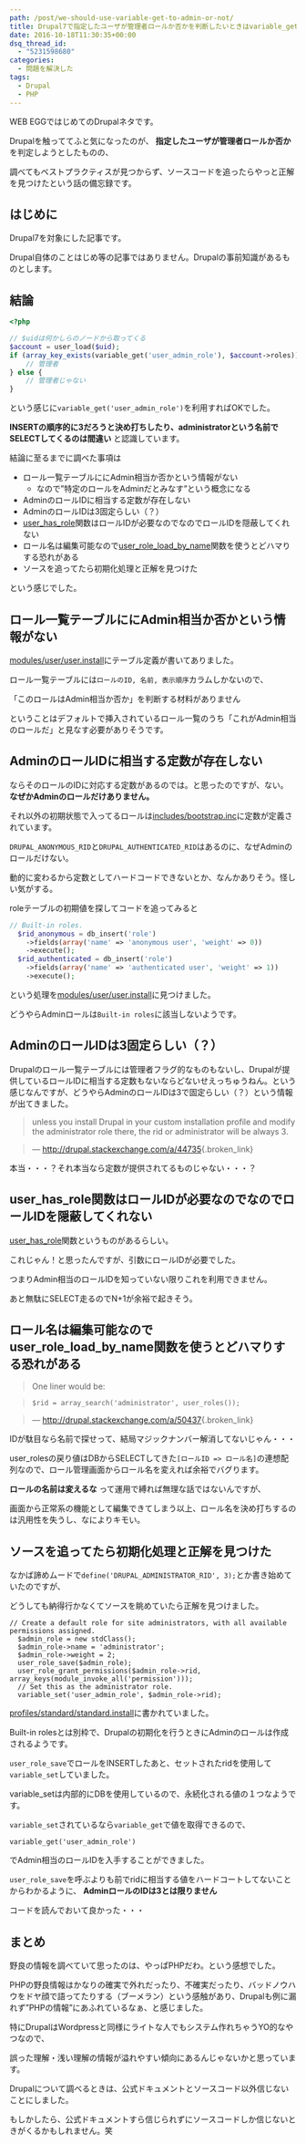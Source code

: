```yaml
---
path: /post/we-should-use-variable-get-to-admin-or-not/
title: Drupal7で指定したユーザが管理者ロールか否かを判断したいときはvariable_getを使いましょう
date: 2016-10-18T11:30:35+00:00
dsq_thread_id:
  - "5231598680"
categories:
  - 問題を解決した
tags:
  - Drupal
  - PHP
---
```

WEB EGGではじめてのDrupalネタです。
  
Drupalを触っててふと気になったのが、 **指定したユーザが管理者ロールか否か** を判定しようとしたものの、
  
調べてもベストプラクティスが見つからず、ソースコードを追ったらやっと正解を見つけたという話の備忘録です。

<!--more-->

はじめに
----------------------------------------


Drupal7を対象にした記事です。
  
Drupal自体のことはじめ等の記事ではありません。Drupalの事前知識があるものとします。

結論
----------------------------------------


```php
<?php

// $uidは何かしらのノードから取ってくる
$account = user_load($uid);
if (array_key_exists(variable_get('user_admin_role'), $account->roles)) {
    // 管理者
} else {
    // 管理者じゃない
}
```


という感じに`variable_get('user_admin_role')`を利用すればOKでした。
  
**INSERTの順序的に3だろうと決め打ちしたり、administratorという名前でSELECTしてくるのは間違い** と認識しています。
  
結論に至るまでに調べた事項は

  * ロール一覧テーブルににAdmin相当か否かという情報がない 
      * なので&#8221;特定のロールをAdminだとみなす&#8221;という概念になる
  * AdminのロールIDに相当する定数が存在しない
  * AdminのロールIDは3固定らしい（？）
  * [user\_has\_role](https://api.drupal.org/api/drupal/modules!user!user.module/function/user_has_role/7.x)関数はロールIDが必要なのでなのでロールIDを隠蔽してくれない
  * ロール名は編集可能なので[user\_role\_load\_by\_name](https://api.drupal.org/api/drupal/modules%21user%21user.module/function/user_role_load_by_name/7.x)関数を使うとどハマりする恐れがある
  * ソースを追ってたら初期化処理と正解を見つけた

という感じでした。

ロール一覧テーブルににAdmin相当か否かという情報がない
----------------------------------------


[modules/user/user.install](https://github.com/drupal/drupal/blob/7.x/modules/user/user.install#L93)にテーブル定義が書いてありました。

ロール一覧テーブルには`ロールのID, 名前, 表示順序`カラムしかないので、
  
「このロールはAdmin相当か否か」を判断する材料がありません

ということはデフォルトで挿入されているロール一覧のうち「これがAdmin相当のロールだ」と見なす必要がありそうです。

AdminのロールIDに相当する定数が存在しない
----------------------------------------


ならそのロールのIDに対応する定数があるのでは。と思ったのですが、ない。 **なぜかAdminのロールだけありません。**

それ以外の初期状態で入ってるロールは[includes/bootstrap.inc](https://github.com/drupal/drupal/blob/7.x/includes/bootstrap.inc#L160)に定数が定義されています。
  
`DRUPAL_ANONYMOUS_RID`と`DRUPAL_AUTHENTICATED_RID`はあるのに、なぜAdminのロールだけない。
  
動的に変わるから定数としてハードコードできないとか、なんかありそう。怪しい気がする。

roleテーブルの初期値を探してコードを追ってみると

```php
// Built-in roles.
  $rid_anonymous = db_insert('role')
    ->fields(array('name' => 'anonymous user', 'weight' => 0))
    ->execute();
  $rid_authenticated = db_insert('role')
    ->fields(array('name' => 'authenticated user', 'weight' => 1))
    ->execute();
```


という処理を[modules/user/user.install](https://github.com/drupal/drupal/blob/7.x/modules/user/user.install#L320)に見つけました。
  
どうやらAdminロールは`Built-in roles`に該当しないようです。

AdminのロールIDは3固定らしい（？）
----------------------------------------


Drupalのロール一覧テーブルには管理者フラグ的なものもないし、Drupalが提供しているロールIDに相当する定数もないならどないせえっちゅうねん。という感じなんですが、どうやらAdminのロールIDは3で固定らしい（？）という情報が出てきました。

> unless you install Drupal in your custom installation profile and modify the administrator role there, the rid or administrator will be always 3.
    
> &mdash; <http://drupal.stackexchange.com/a/44735>{.broken_link}

本当・・・？それ本当なら定数が提供されてるものじゃない・・・？

user\_has\_role関数はロールIDが必要なのでなのでロールIDを隠蔽してくれない
----------------------------------------


[user\_has\_role](https://api.drupal.org/api/drupal/modules!user!user.module/function/user_has_role/7.x)関数というものがあるらしい。
  
これじゃん！と思ったんですが、引数にロールIDが必要でした。

つまりAdmin相当のロールIDを知っていない限りこれを利用できません。
  
あと無駄にSELECT走るのでN+1が余裕で起きそう。

ロール名は編集可能なのでuser\_role\_load\_by\_name関数を使うとどハマりする恐れがある
----------------------------------------


> One liner would be:
    
> `$rid = array_search('administrator', user_roles());`
    
> &mdash; <http://drupal.stackexchange.com/a/50437>{.broken_link}

IDが駄目なら名前で探せって、結局マジックナンバー解消してないじゃん・・・
  
user_rolesの戻り値はDBからSELECTしてきた`[ロールID => ロール名]`の連想配列なので、ロール管理画面からロール名を変えれば余裕でバグります。

**ロールの名前は変えるな** って運用で縛れば無理な話ではないんですが、
  
画面から正常系の機能として編集できてしまう以上、ロール名を決め打ちするのは汎用性を失うし、なによりキモい。

ソースを追ってたら初期化処理と正解を見つけた
----------------------------------------


なかば諦めムードで`define('DRUPAL_ADMINISTRATOR_RID', 3);`とか書き始めていたのですが、
  
どうしても納得行かなくてソースを眺めていたら正解を見つけました。


```
// Create a default role for site administrators, with all available permissions assigned.
  $admin_role = new stdClass();
  $admin_role->name = 'administrator';
  $admin_role->weight = 2;
  user_role_save($admin_role);
  user_role_grant_permissions($admin_role->rid, array_keys(module_invoke_all('permission')));
  // Set this as the administrator role.
  variable_set('user_admin_role', $admin_role->rid);
```


[profiles/standard/standard.install](https://github.com/drupal/drupal/blob/7.x/profiles/standard/standard.install#L406)に書かれていました。
  
Built-in rolesとは別枠で、Drupalの初期化を行うときにAdminのロールは作成されるようです。

`user_role_save`でロールをINSERTしたあと、セットされたridを使用して`variable_set`していました。
  
variable_setは内部的にDBを使用しているので、永続化される値の１つなようです。
  
`variable_set`されているなら`variable_get`で値を取得できるので、


```
variable_get('user_admin_role')
```


でAdmin相当のロールIDを入手することができました。
  
`user_role_save`を呼ぶよりも前でridに相当する値をハードコートしてないことからわかるように、 **AdminロールのIDは3とは限りません**
  
コードを読んでおいて良かった・・・

まとめ
----------------------------------------


野良の情報を調べていて思ったのは、やっぱPHPだわ。という感想でした。
  
PHPの野良情報はかなりの確実で外れだったり、不確実だったり、バッドノウハウをドヤ顔で語ってたりする（ブーメラン）という感触があり、Drupalも例に漏れず&#8221;PHPの情報&#8221;にあふれているなぁ、と感じました。

特にDrupalはWordpressと同様にライトな人でもシステム作れちゃうYO的なやつなので、
  
誤った理解・浅い理解の情報が溢れやすい傾向にあるんじゃないかと思っています。

Drupalについて調べるときは、公式ドキュメントとソースコード以外信じないことにしました。
  
もしかしたら、公式ドキュメントすら信じられずにソースコードしか信じないときがくるかもしれません。笑

<div style="font-size:0px;height:0px;line-height:0px;margin:0;padding:0;clear:both">
</div>